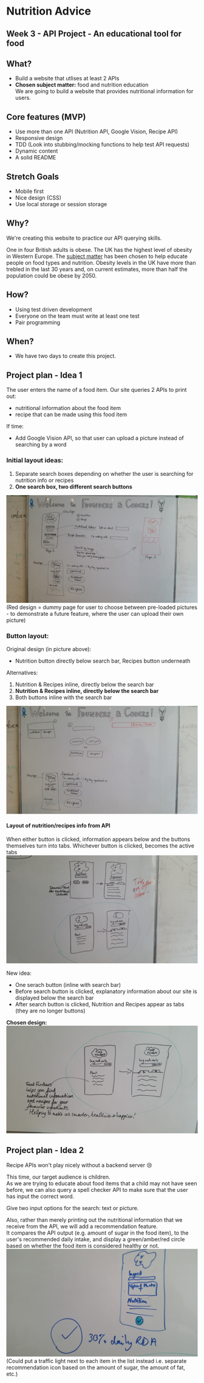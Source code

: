 # Nutrition Advice
## Week 3 - API Project - An educational tool for food

## What?
- Build a website that utlises at least 2 APIs
- **Chosen subject matter:** food and nutrition education  
We are going to build a website that provides nutritional information for users.

## Core features (MVP)
- Use more than one API (Nutrition API, Google Vision, Recipe API)
- Responsive design
- TDD (Look into stubbing/mocking functions to help test API requests)
- Dynamic content
- A solid README

## Stretch Goals
- Mobile first
- Nice design (CSS)
- Use local storage or session storage

## Why?
We're creating this website to practice our API querying skills.

One in four British adults is obese. The UK has the highest level of obesity in Western Europe. The [subject matter](http://www.nhs.uk/Livewell/loseweight/Pages/statistics-and-causes-of-the-obesity-epidemic-in-the-UK.aspx) has been chosen to help educate people on food types and nutrition. Obesity levels in the UK have more than trebled in the last 30 years and, on current estimates, more than half the population could be obese by 2050.

## How?
- Using test driven development
- Everyone on the team must write at least one test
- Pair programming

## When?
- We have two days to create this project.

## Project plan - Idea 1

The user enters the name of a food item. Our site queries 2 APIs to print out:
- nutritional information about the food item
- recipe that can be made using this food item

If time:
- Add Google Vision API, so that user can upload a picture instead of searching by a word

### Initial layout ideas:

1. Separate search boxes depending on whether the user is searching for nutrition info or recipes
2. **One search box, two different search buttons**

![Homepage design](/images/20161102_124218.jpg)
 (Red design = dummy page for user to choose between pre-loaded pictures - to demonstrate a future feature, where the user can upload their own picture)

### Button layout:

Original design (in picture above):
- Nutrition button directly below search bar, Recipes button underneath

Alternatives:
1. Nutrition & Recipes inline, directly below the search bar
2. **Nutrition & Recipes inline, directly below the search bar**
3. Both buttons inline with the search bar

![Homepage design](/images/20161102_124956.jpg)

#### Layout of nutrition/recipes info from API

When either button is clicked, information appears below and the buttons themselves turn into tabs. Whichever button is clicked, becomes the active tabs
![Homepage design](/images/20161102_130719.jpg)

New idea:
- One serach button (inline with search bar)
- Before search button is clicked, explanatory information about our site is displayed below the search bar
- After search button is clicked, Nutrition and Recipes appear as tabs (they are no longer buttons)

**Chosen design:**
![Homepage design](/images/20161102_143726.jpg)


## Project plan - Idea 2

Recipe APIs won't play nicely without a backend server :cry:

This time, our target audience is children.  
As we are trying to educate about food items that a child may not have seen before, we can also query a spell checker API to make sure that the user has input the correct word.

Give two input options for the search: text or picture.

Also, rather than merely printing out the nutritional information that we receive from the API, we will add a recommendation feature.  
It compares the API output (e.g. amount of sugar in the food item), to the user's recommended daily intake, and display a green/amber/red circle based on whether the food item is considered healthy or not.
![Homepage design](/images/20161103_102753.jpg)
(Could put a traffic light next to each item in the list instead i.e. separate recommendation icon based on the amount of sugar, the amount of fat, etc.)
